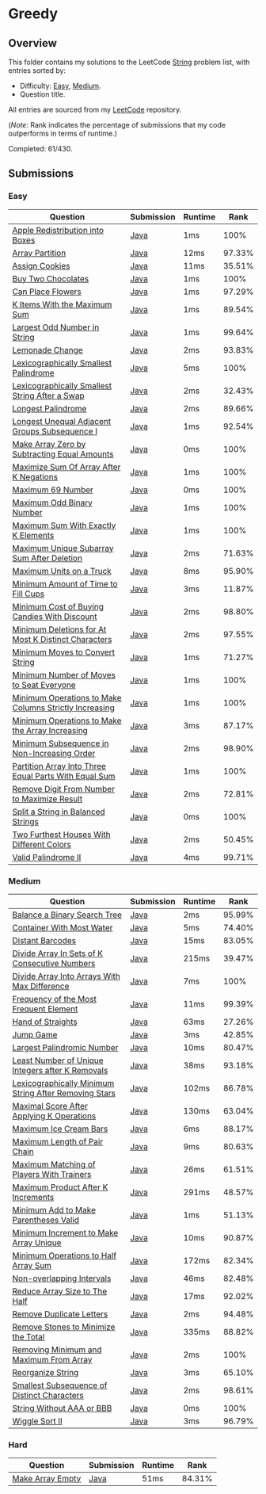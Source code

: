 # Greedy

## Overview
This folder contains my solutions to the LeetCode [String](https://leetcode.com/problem-list/greedy/) problem list,
with entries sorted by:
- Difficulty: [Easy](#easy), [Medium](#medium).
- Question title.

All entries are sourced from my [LeetCode](https://github.com/shumarb/leetcode) repository.

(*Note*: Rank indicates the percentage of submissions that my code outperforms in terms of runtime.)

Completed: 61/430.

## Submissions
### Easy
| Question                                                                                                                                                    | Submission                                                                                                              | Runtime | Rank   |
|-------------------------------------------------------------------------------------------------------------------------------------------------------------|-------------------------------------------------------------------------------------------------------------------------|---------|--------|
| [Apple Redistribution into Boxes](https://leetcode.com/problems/apple-redistribution-into-boxes/description/)                                               | [Java](https://github.com/shumarb/leetcode/blob/main/submissions/AppleRedistributionIntoBoxes.java)                     | 1ms     | 100%   |
| [Array Partition](https://leetcode.com/problems/array-partition/description/)                                                                               | [Java](https://github.com/shumarb/leetcode/blob/main/submissions/ArrayPartition.java)                                   | 12ms    | 97.33% |
| [Assign Cookies](https://leetcode.com/problems/assign-cookie/description/)                                                                                  | [Java](https://github.com/shumarb/leetcode/blob/main/submissions/AssignCookies.java)                                    | 11ms    | 35.51% |
| [Buy Two Chocolates](https://leetcode.com/problems/buy-two-chocolates/description/)                                                                         | [Java](https://github.com/shumarb/leetcode/blob/main/submissions/submissions/BuyTwoChocolates.java)                     | 1ms     | 100%   |
| [Can Place Flowers](https://leetcode.com/problems/can-place-flowers/description/)                                                                           | [Java](https://github.com/shumarb/leetcode/blob/main/submissions/submissions/CanPlaceFlowers.java)                      | 1ms     | 97.29% |
| [K Items With the Maximum Sum](https://leetcode.com/problems/k-items-with-the-maximum-sum/description/)                                                     | [Java](https://github.com/shumarb/leetcode/blob/main/submissions/KItemsWithTheMaximumSum.java)                          | 1ms     | 89.54% |
| [Largest Odd Number in String](https://leetcode.com/problems/largest-odd-number-in-string/description/)                                                     | [Java](https://github.com/shumarb/leetcode/blob/main/submissions/LongestPalindrome.java)                                | 1ms     | 99.64% |
| [Lemonade Change](https://leetcode.com/problems/lemonade-change/description/)                                                                               | [Java](https://github.com/shumarb/leetcode/blob/main/submissions/LemonadeChange.java)                                   | 2ms     | 93.83% |
| [Lexicographically Smallest Palindrome](https://leetcode.com/problems/lexicographically-smallest-palindrome/description/)                                   | [Java](https://github.com/shumarb/leetcode/blob/main/submissions/LexicographicallySmallestPalindrome.java)              | 5ms     | 100%   |
| [Lexicographically Smallest String After a Swap](https://leetcode.com/problems/lexicographically-smallest-string-after-a-swap/description/)                 | [Java](https://github.com/shumarb/leetcode/blob/main/submissions/LexicographicallySmallestStringAfterASwap.java)        | 2ms     | 32.43% |
| [Longest Palindrome](https://leetcode.com/problems/longest-palindrome/description/)                                                                         | [Java](https://github.com/shumarb/leetcode/blob/main/submissions/LongestPalindrome.java)                                | 2ms     | 89.66% |
| [Longest Unequal Adjacent Groups Subsequence I](https://leetcode.com/problems/longest-unequal-adjacent-groups-subsequence-i/description/)                   | [Java](https://github.com/shumarb/leetcode/blob/main/submissions/LongestUnequalAdjacentGroupsSubsequenceOne.java)       | 1ms     | 92.54% |
| [Make Array Zero by Subtracting Equal Amounts](https://leetcode.com/problems/make-array-zero-by-subtracting-equal-amounts/description/)                     | [Java](https://github.com/shumarb/leetcode/blob/main/submissions/MakeArrayZeroBySubtractingEqualAmounts.java)           | 0ms     | 100%   |
| [Maximize Sum Of Array After K Negations](https://leetcode.com/problems/maximize-sum-of-array-after-k-negations/description/)                               | [Java](https://github.com/shumarb/leetcode/blob/main/submissions/MaximizeSumOfArrayAfterKNegations.java)                | 1ms     | 100%   |
| [Maximum 69 Number](https://leetcode.com/problems/maximum-69-number/description/)                                                                           | [Java](https://github.com/shumarb/leetcode/blob/main/submissions/Maximum69Number.java)                                  | 0ms     | 100%   |
| [Maximum Odd Binary Number](https://leetcode.com/problems/maximum-odd-binary-number/description/)                                                           | [Java](https://github.com/shumarb/leetcode/blob/main/submissions/MaximumOddBinaryNumber.java)                           | 1ms     | 100%   |
| [Maximum Sum With Exactly K Elements](https://leetcode.com/problems/maximum-sum-with-exactly-k-elements/description/)                                       | [Java](https://github.com/shumarb/leetcode/blob/main/submissions/MaximumSumWithExactlyKElements.java)                   | 1ms     | 100%   |
| [Maximum Unique Subarray Sum After Deletion](https://leetcode.com/problems/maximum-unique-subarray-sum-after-deletion/description/)                         | [Java](https://github.com/shumarb/leetcode/blob/main/submissions/MaximumUniqueSubarraySumAfterDeletion.java)            | 2ms     | 71.63% |
| [Maximum Units on a Truck](https://leetcode.com/problems/maximum-units-on-a-truck/description/)                                                             | [Java](https://github.com/shumarb/leetcode/blob/main/submissions/MaximumUnitsOnATruck.java)                             | 8ms     | 95.90% |
| [Minimum Amount of Time to Fill Cups](https://leetcode.com/problems/minimum-amount-of-time-to-fill-cups/description/)                                       | [Java](https://github.com/shumarb/leetcode/blob/main/submissions/MinimumAmountOfTimeToFillCups.java)                    | 3ms     | 11.87% |
| [Minimum Cost of Buying Candies With Discount](https://leetcode.com/problems/minimum-cost-of-buying-candies-with-discount/description/)                     | [Java](https://github.com/shumarb/leetcode/blob/main/submissions/MinimumCostOfBuyingCandiesWithDiscount.java)           | 2ms     | 98.80% |
| [Minimum Deletions for At Most K Distinct Characters](https://leetcode.com/problems/minimum-deletions-for-at-most-k-distinct-characters/description/)       | [Java](https://github.com/shumarb/leetcode/blob/main/submissions/MinimumDeletionsForAtMostKDistinctCharacters.java)     | 2ms     | 97.55% |
| [Minimum Moves to Convert String](https://leetcode.com/problems/minimum-moves-to-convert-string/description/)                                               | [Java](https://github.com/shumarb/leetcode/blob/main/submissions/MinimumMovesToConvertString.java)                      | 1ms     | 71.27% |
| [Minimum Number of Moves to Seat Everyone](https://leetcode.com/problems/minimum-number-of-moves-to-seat-everyone/description/)                             | [Java](https://github.com/shumarb/leetcode/blob/main/submissions/MinimumNumberOfMovesToSeatEveryone.java)               | 1ms     | 100%   |
| [Minimum Operations to Make Columns Strictly Increasing](https://leetcode.com/problems/minimum-operations-to-make-columns-strictly-increasing/description/) | [Java](https://github.com/shumarb/leetcode/blob/main/submissions/MinimumOperationsToMakeColumnsStrictlyIncreasing.java) | 1ms     | 100%   |
| [Minimum Operations to Make the Array Increasing](https://leetcode.com/problems/minimum-operations-to-make-the-array-increasing/description/)               | [Java](https://github.com/shumarb/leetcode/blob/main/submissions/MinimumOperationsToMakeTheArrayIncreasing.java)        | 3ms     | 87.17% |
| [Minimum Subsequence in Non-Increasing Order](https://leetcode.com/problems/minimum-subsequence-in-non-increasing-order/description/)                       | [Java](https://github.com/shumarb/leetcode/blob/main/submissions/MinimumSubsequenceInNonIncreasingOrder.java)           | 2ms     | 98.90% |
| [Partition Array Into Three Equal Parts With Equal Sum](https://leetcode.com/problems/partition-array-into-three-parts-with-equal-sum/description/)         | [Java](https://github.com/shumarb/leetcode/blob/main/submissions/PartitionArrayIntoThreePartsWithEqualSum.java)         | 1ms     | 100%   |
| [Remove Digit From Number to Maximize Result](https://leetcode.com/problems/remove-digit-from-number-to-maximize-result/description/)                       | [Java](https://github.com/shumarb/leetcode/blob/main/submissions/RemoveDigitFromNumberToMaximizeResult.java)            | 2ms     | 72.81% |
| [Split a String in Balanced Strings](https://leetcode.com/problems/split-a-string-in-balanced-strings/description/)                                         | [Java](https://github.com/shumarb/leetcode/blob/main/submissions/SplitAStringInBalancedStrings.java)                    | 0ms     | 100%   |
| [Two Furthest Houses With Different Colors](https://leetcode.com/problems/two-furthest-houses-with-different-colors/description/)                           | [Java](https://github.com/shumarb/leetcode/blob/main/submissions/TwoFurthestHousesWithDifferentColors.java)             | 2ms     | 50.45% |
| [Valid Palindrome II](https://leetcode.com/problems/valid-palindrome-ii/description/)                                                                       | [Java](https://github.com/shumarb/leetcode/blob/main/submissions/ValidPalindromeTwo.java)                               | 4ms     | 99.71% |

### Medium
| Question                                                                                                                                                  | Submission                                                                                                              | Runtime | Rank   |
|-----------------------------------------------------------------------------------------------------------------------------------------------------------|-------------------------------------------------------------------------------------------------------------------------|---------|--------|
| [Balance a Binary Search Tree](https://leetcode.com/problems/balance-a-binary-search-tree/description/)                                                   | [Java](https://github.com/shumarb/leetcode/blob/main/submissions/BalanceABinarySearchTree.java)                         | 2ms     | 95.99% |
| [Container With Most Water](https://leetcode.com/problems/container-with-most-water/description/)                                                         | [Java](https://github.com/shumarb/leetcode/blob/main/submissions/ContainerWithMostWater.java)                           | 5ms     | 74.40% |
| [Distant Barcodes](https://leetcode.com/problems/distant-barcodes/description/)                                                                           | [Java](https://github.com/shumarb/leetcode/blob/main/submissions/DistantBarcodes.java)                                  | 15ms    | 83.05% |
| [Divide Array In Sets of K Consecutive Numbers](https://leetcode.com/problems/divide-array-in-sets-of-k-consecutive-numbers/description/)                 | [Java](https://github.com/shumarb/leetcode/blob/main/submissions/DivideArrayInSetsOfKConsecutiveNumbers.java)           | 215ms   | 39.47% |
| [Divide Array Into Arrays With Max Difference](https://leetcode.com/problems/divide-array-into-arrays-with-max-difference/description/)                   | [Java](https://github.com/shumarb/leetcode/blob/main/submissions/DivideArrayIntoArraysWithMaxDifference.java)           | 7ms     | 100%   |
| [Frequency of the Most Frequent Element](https://leetcode.com/problems/frequency-of-the-most-frequent-element/description/)                               | [Java](https://github.com/shumarb/leetcode/blob/main/submissions/FrequencyOfTheMostFrequentElement.java)                | 11ms    | 99.39% |
| [Hand of Straights](https://leetcode.com/problems/hand-of-straights/description/)                                                                         | [Java](https://github.com/shumarb/leetcode/blob/main/submissions/HandOfStraights.java)                                  | 63ms    | 27.26% |
| [Jump Game](https://leetcode.com/problems/jump-game/description/)                                                                                         | [Java](https://github.com/shumarb/leetcode/blob/main/submissions/JumpGame.java)                                         | 3ms     | 42.85% |
| [Largest Palindromic Number](https://leetcode.com/problems/largest-palindromic-number/description/)                                                       | [Java](https://github.com/shumarb/leetcode/blob/main/submissions/LargestPalindromicNumber.java)                         | 10ms    | 80.47% |
| [Least Number of Unique Integers after K Removals](https://leetcode.com/problems/least-number-of-unique-integers-after-k-removals/description/)           | [Java](https://github.com/shumarb/leetcode/blob/main/submissions/LeastNumberOfUniqueIntegersAfterKRemovals.java)        | 38ms    | 93.18% |
| [Lexicographically Minimum String After Removing Stars](https://leetcode.com/problems/lexicographically-minimum-string-after-removing-stars/description/) | [Java](https://github.com/shumarb/leetcode/blob/main/submissions/LexicographicallyMinimumStringAfterRemovingStars.java) | 102ms   | 86.78% |
| [Maximal Score After Applying K Operations](https://leetcode.com/problems/maximal-score-after-applying-k-operations/description/)                         | [Java](https://github.com/shumarb/leetcode/blob/main/submissions/MaximalScoreAfterApplyingKOperations.java)             | 130ms   | 63.04% |
| [Maximum Ice Cream Bars](https://leetcode.com/problems/maximum-ice-cream-bars/description/)                                                               | [Java](https://github.com/shumarb/leetcode/blob/main/submissions/MaximumIceCreamBars.java)                              | 6ms     | 88.17% |
| [Maximum Length of Pair Chain](https://leetcode.com/problems/maximum-gap/description/)                                                                    | [Java](https://github.com/shumarb/leetcode/blob/main/submissions/MaximumLengthOfPairChain.java)                         | 9ms     | 80.63% |
| [Maximum Matching of Players With Trainers](https://leetcode.com/problems/maximum-matching-of-players-with-trainers/description/)                         | [Java](https://github.com/shumarb/leetcode/blob/main/submissions/MaximumMatchingOfPlayersWithTrainers.java)             | 26ms    | 61.51% |
| [Maximum Product After K Increments](https://leetcode.com/problems/maximum-product-after-k-increments/description/)                                       | [Java](https://github.com/shumarb/leetcode/blob/main/submissions/MaximumProductAfterKIncrements.java)                   | 291ms   | 48.57% |
| [Minimum Add to Make Parentheses Valid](https://leetcode.com/problems/minimum-add-to-make-parentheses-valid/description/)                                 | [Java](https://github.com/shumarb/leetcode/blob/main/submissions/MinimumAddToMakeParenthesesValid.java)                 | 1ms     | 51.13% |
| [Minimum Increment to Make Array Unique](https://leetcode.com/problems/minimum-increment-to-make-array-unique/description/)                               | [Java](https://github.com/shumarb/leetcode/blob/main/submissions/MinimumIncrementToMakeArrayUnique.java)                | 10ms    | 90.87% |
| [Minimum Operations to Half Array Sum](https://leetcode.com/problems/minimum-operations-to-halve-array-sum/description/)                                  | [Java](https://github.com/shumarb/leetcode/blob/main/submissions/MinimumOperationsToHalfArraySum.java)                  | 172ms   | 82.34% |
| [Non-overlapping Intervals](https://leetcode.com/problems/non-overlapping-intervals/description/)                                                         | [Java](https://github.com/shumarb/leetcode/blob/main/submissions/NonOverlappingIntervals.java)                          | 46ms    | 82.48% |
| [Reduce Array Size to The Half](https://leetcode.com/problems/reduce-array-size-to-the-half/description/)                                                 | [Java](https://github.com/shumarb/leetcode/blob/main/submissions/ReduceArraySizeToTheHalf.java)                         | 17ms    | 92.02% |
| [Remove Duplicate Letters](https://leetcode.com/problems/remove-duplicate-letters/description/)                                                           | [Java](https://github.com/shumarb/leetcode/blob/main/submissions/RemoveDuplicateLetters.java)                           | 2ms     | 94.48% |
| [Remove Stones to Minimize the Total](https://leetcode.com/problems/remove-stones-to-minimize-the-total/description/)                                     | [Java](https://github.com/shumarb/leetcode/blob/main/submissions/RemoveStonesToMinimizeTheTotal.java)                   | 335ms   | 88.82% |
| [Removing Minimum and Maximum From Array](https://leetcode.com/problems/removing-minimum-and-maximum-from-array/description/)                             | [Java](https://github.com/shumarb/leetcode/blob/main/submissions/RemovingMinimumAndMaximumFromArray.java)               | 2ms     | 100%   |
| [Reorganize String](https://leetcode.com/problems/reorganize-string/description/)                                                                         | [Java](https://github.com/shumarb/leetcode/blob/main/submissions/ReorganizeString.java)                                 | 3ms     | 65.10% |
| [Smallest Subsequence of Distinct Characters](https://leetcode.com/problems/smallest-subsequence-of-distinct-characters/description/)                     | [Java](https://github.com/shumarb/leetcode/blob/main/submissions/SmallestSubsequenceOfDistinctCharacters.java)          | 2ms     | 98.61% |
| [String Without AAA or BBB](https://leetcode.com/problems/sort-vowels-in-a-string/description/)                                                           | [Java](https://github.com/shumarb/leetcode/blob/main/submissions/StringWithoutAAAOrBBB.java)                            | 0ms     | 100%   |
| [Wiggle Sort II](https://leetcode.com/problems/wiggle-sort-ii/description/)                                                                               | [Java](https://github.com/shumarb/leetcode/blob/main/submissions/WiggleSortTwo.java)                                    | 3ms     | 96.79% |

### Hard
| Question                                                                                                                                       | Submission                                                                                                         | Runtime | Rank   |
|------------------------------------------------------------------------------------------------------------------------------------------------|--------------------------------------------------------------------------------------------------------------------|---------|--------|
| [Make Array Empty](https://leetcode.com/problems/make-array-empty/description/)                                                                | [Java](https://github.com/shumarb/leetcode/blob/main/submissions/MakeArrayEmpty.java)                              | 51ms    | 84.31% |
